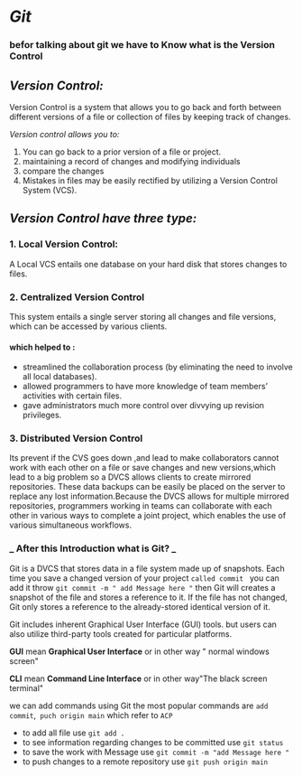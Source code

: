 # **_Git_**
### befor talking about git we have to Know what is the Version Control

## **_Version Control:_**
Version Control is a system that allows you to go back and forth between different versions of a file or collection of files by keeping track of changes.

*Version control allows you to:*

1. You can go back to a prior version of a file or project.
2. maintaining a record of changes and modifying individuals
3. compare the changes
4. Mistakes in files may be easily rectified by utilizing a Version Control System (VCS).

## **_Version Control have three type:_**
### 1. Local Version Control:
A Local VCS entails one database on your hard disk that stores changes to files.
### 2. Centralized Version Control
This system entails a single server storing all changes and file versions, which can be accessed by various clients.
#### which helped to :
+ streamlined the collaboration process (by eliminating the need to involve all local databases).
+ allowed programmers to have more knowledge of team members’ activities with certain files.
+ gave administrators much more control over divvying up revision privileges.
### 3. Distributed Version Control
Its prevent  if the CVS goes down ,and lead to make  collaborators cannot work with each other on a file or save changes and new versions,which lead to a big problem so a DVCS allows clients to create mirrored repositories. These data backups can be easily be placed on the server to replace any lost information.Because the DVCS allows for multiple mirrored repositories, programmers working in teams can collaborate with each other in various ways to complete a joint project, which enables the use of various simultaneous workflows.

### **_ After this Introduction what is Git? _**
Git is a DVCS that stores data in a file system made up of snapshots. Each time you save a changed version of your project `called commit `  you can add it throw  `git commit -m " add Message here "` then Git will creates a snapshot of the file and stores a reference to it. If the file has not changed, Git only stores a reference to the already-stored identical version of it.

Git includes inherent Graphical User Interface (GUI) tools. but users can also utilize third-party tools created for particular platforms.

**GUI** mean **Graphical User Interface** or in other way " normal windows screen"

**CLI** mean **Command Line Interface** or in other way"The black screen terminal"

we can add commands  using Git the most popular commands are `add commit`,` puch origin main` which refer to `ACP`

- to add all file use `git add .`
- to see information regarding changes to be committed use `git status`
- to save the work with Message use `git commit -m "add Message here "`
- to push changes to a remote repository use `git push origin main`


